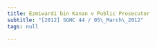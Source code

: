 ```yaml
---
title: Ezmiwardi bin Kanan v Public Prosecutor
subtitle: "[2012] SGHC 44 / 05\_March\_2012"
tags: null

---
```


